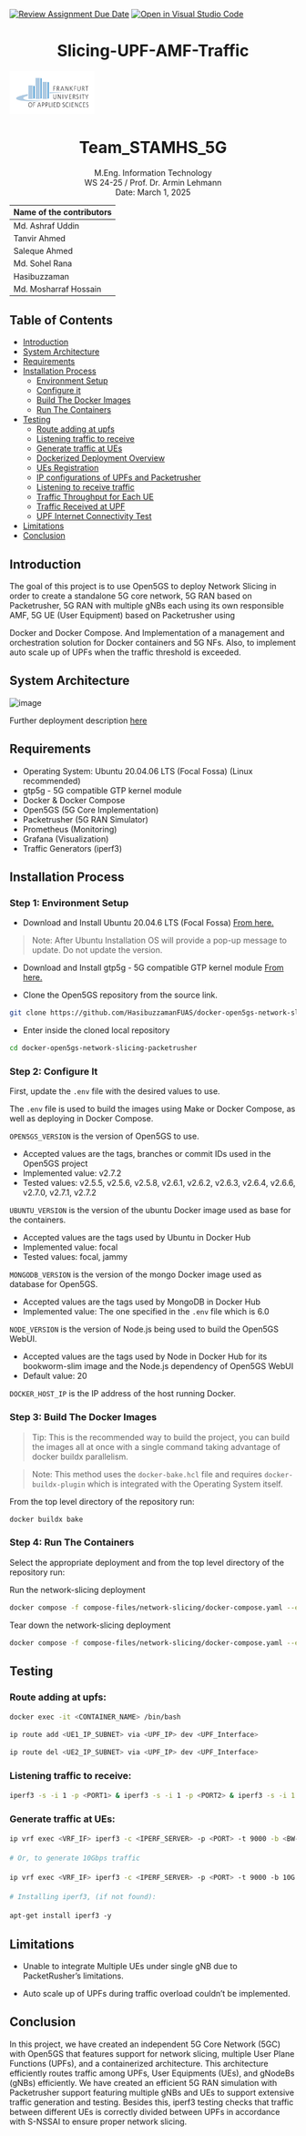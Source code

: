 [![Review Assignment Due Date](https://classroom.github.com/assets/deadline-readme-button-22041afd0340ce965d47ae6ef1cefeee28c7c493a6346c4f15d667ab976d596c.svg)](https://classroom.github.com/a/ao4Zt6N9)
[![Open in Visual Studio Code](https://classroom.github.com/assets/open-in-vscode-2e0aaae1b6195c2367325f4f02e2d04e9abb55f0b24a779b69b11b9e10269abc.svg)](https://classroom.github.com/online_ide?assignment_repo_id=17383441&assignment_repo_type=AssignmentRepo)
<h1 align="center">Slicing-UPF-AMF-Traffic</h1>

<!-- PROJECT LOGO -->
<img src="resources/images/FRA-UAS_Logo_rgb.jpg" width="150"/>

<h1 align="center">Team_STAMHS_5G</h1>
<p align="center">
  M.Eng. Information Technology <br>
  WS 24-25 / Prof. Dr. Armin Lehmann <br>
  Date: March 1, 2025
</p>

<div align="center">
 
| Name of the contributors   |  
|-----------------------|  
| Md. Ashraf Uddin      |   
| Tanvir Ahmed          |  
| Saleque Ahmed         |  
| Md. Sohel Rana        |  
| Hasibuzzaman          |   
| Md. Mosharraf Hossain | |  

</div>

## Table of Contents

*   [Introduction](#introduction)
*   [System Architecture](#system-architecture)
*   [Requirements](#requirements)
*   [Installation Process](#installation-process)
     - [Environment Setup](#step-1-environment-setup)
     - [Configure it](#step-2-configure-it)
     - [Build The Docker Images](#step-3-build-the-docker-images)
     - [Run The Containers](#step-4-run-the-containers)
*   [Testing](#testing)
    - [Route adding at upfs](#route-adding-at-upfs)
     - [Listening traffic to receive](#listening-traffic-to-receive)
     - [Generate traffic at UEs](#generate-traffic-at-ues)
     - [Dockerized Deployment Overview](#dockerized-deployment-overview)
     - [UEs Registration](#ue-registration)
     - [IP configurations of UPFs and Packetrusher](#ip-configurations-of-upfs-and-packetrusher)
     - [Listening to receive traffic](#listening-to-receive-traffic)
     - [Traffic Throughput for Each UE](#traffic-throughput-for-each-ue)
     - [Traffic Received at UPF](#traffic-received-at-upf)
     - [UPF Internet Connectivity Test](#upf-internet-connectivity-test)
*   [Limitations](#limitations)
*   [Conclusion](#conclusion)

## Introduction

The goal of this project is to use Open5GS to deploy Network Slicing in order to create a standalone 5G core network, 5G RAN based on Packetrusher, 5G RAN with multiple gNBs each using its own responsible AMF, 5G UE (User Equipment) based on Packetrusher using 

Docker and Docker Compose. And Implementation of a management and orchestration solution for Docker containers and 5G NFs. Also, to implement auto scale up of UPFs when the traffic threshold is  exceeded.

## System Architecture

![image](https://github.com/MobileComputingWiSe24-25/mobcom-team_stamhs_5g/blob/main/resources/images/System%20Architecture.jpg)

Further deployment description [here](https://github.com/MobileComputingWiSe24-25/mobcom-team_stamhs_5g/blob/main/documentation/opengs-network-slicing.md)

## Requirements

- Operating System: Ubuntu 20.04.06 LTS (Focal Fossa) (Linux recommended)
- gtp5g - 5G compatible GTP kernel module
- Docker & Docker Compose
- Open5GS (5G Core Implementation)
- Packetrusher (5G RAN Simulator)
- Prometheus (Monitoring)
- Grafana (Visualization)
- Traffic Generators (iperf3)

## Installation Process

### Step 1: Environment Setup
- Download and Install Ubuntu 20.04.6 LTS (Focal Fossa) [From here.](https://releases.ubuntu.com/focal/)

> Note: After Ubuntu Installation OS will provide a pop-up message to update. Do not update the version.

- Download and Install gtp5g - 5G compatible GTP kernel module [From here.](https://github.com/free5gc/gtp5g)

- Clone the Open5GS repository from the source link.

```bash
git clone https://github.com/HasibuzzamanFUAS/docker-open5gs-network-slicing-packetrusher.git
```
- Enter inside the cloned local repository
```bash
cd docker-open5gs-network-slicing-packetrusher
```
### Step 2: Configure It 

First, update the `.env` file with the desired values to use.

The `.env` file is used to build the images using Make or Docker Compose, as well as deploying in Docker Compose.

`OPEN5GS_VERSION` is the version of Open5GS to use.
- Accepted values are the tags, branches or commit IDs used in the Open5GS project
- Implemented value: v2.7.2
- Tested values: v2.5.5, v2.5.6, v2.5.8, v2.6.1, v2.6.2, v2.6.3, v2.6.4, v2.6.6, v2.7.0, v2.7.1, v2.7.2

`UBUNTU_VERSION` is the version of the ubuntu Docker image used as base for the containers.
- Accepted values are the tags used by Ubuntu in Docker Hub
- Implemented value: focal
- Tested values: focal, jammy

`MONGODB_VERSION` is the version of the mongo Docker image used as database for Open5GS.
- Accepted values are the tags used by MongoDB in Docker Hub
- Implemented value: The one specified in the `.env` file which is 6.0

`NODE_VERSION` is the version of Node.js being used to build the Open5GS WebUI.
- Accepted values are the tags used by Node in Docker Hub for its bookworm-slim image and the Node.js dependency of Open5GS WebUI
- Default value: 20

`DOCKER_HOST_IP` is the IP address of the host running Docker.

### Step 3: Build The Docker Images

> Tip: This is the recommended way to build the project, you can build the images all at once with a single command taking advantage of docker buildx parallelism.

> Note: This method uses the `docker-bake.hcl` file and requires `docker-buildx-plugin` which is integrated with the Operating System itself.

From the top level directory of the repository run:
```bash
docker buildx bake
```
### Step 4: Run The Containers

Select the appropriate deployment and from the top level directory of the repository run:

Run the network-slicing deployment
```bash
docker compose -f compose-files/network-slicing/docker-compose.yaml --env-file=.env up -d
```
Tear down the network-slicing deployment
```bash
docker compose -f compose-files/network-slicing/docker-compose.yaml --env-file=.env down
```

## Testing

### Route adding at upfs:

```bash
docker exec -it <CONTAINER_NAME> /bin/bash
```

```bash
ip route add <UE1_IP_SUBNET> via <UPF_IP> dev <UPF_Interface>
```

```bash
ip route del <UE2_IP_SUBNET> via <UPF_IP> dev <UPF_Interface>
```

### Listening traffic to receive:

```bash
iperf3 -s -i 1 -p <PORT1> & iperf3 -s -i 1 -p <PORT2> & iperf3 -s -i 1 -p <PORT3> &
```

### Generate traffic at UEs:

```bash
ip vrf exec <VRF_IF> iperf3 -c <IPERF_SERVER> -p <PORT> -t 9000 -b <BW-K/M/G>

# Or, to generate 10Gbps traffic

ip vrf exec <VRF_IF> iperf3 -c <IPERF_SERVER> -p <PORT> -t 9000 -b 10G

# Installing iperf3, (if not found):

apt-get install iperf3 -y
```

## Limitations

- Unable to integrate Multiple UEs under single gNB due to PacketRusher’s limitations.

- Auto scale up of UPFs during traffic overload couldn’t be implemented.

## Conclusion

In this project, we have created an independent 5G Core Network (5GC) with Open5GS that features support for network slicing, multiple User Plane Functions (UPFs), and a containerized architecture. This architecture efficiently routes traffic among UPFs, User Equipments (UEs), and gNodeBs (gNBs) efficiently. We have created an efficient 5G RAN simulation with Packetrusher support featuring multiple gNBs and UEs to support extensive traffic generation and testing. Besides this, iperf3 testing checks that traffic between different UEs is correctly divided between UPFs in accordance with S-NSSAI to ensure proper network slicing.
